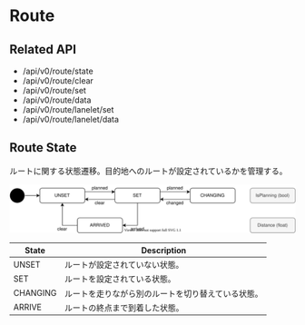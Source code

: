 # Route

## Related API

- /api/v0/route/state
- /api/v0/route/clear
- /api/v0/route/set
- /api/v0/route/data
- /api/v0/route/lanelet/set
- /api/v0/route/lanelet/data

## Route State

ルートに関する状態遷移。目的地へのルートが設定されているかを管理する。

![route-state](./route-state.drawio.svg)

| State    | Description                                        |
| -------- | -------------------------------------------------- |
| UNSET    | ルートが設定されていない状態。                     |
| SET      | ルートを設定されている状態。                       |
| CHANGING | ルートを走りながら別のルートを切り替えている状態。 |
| ARRIVE   | ルートの終点まで到着した状態。                     |
